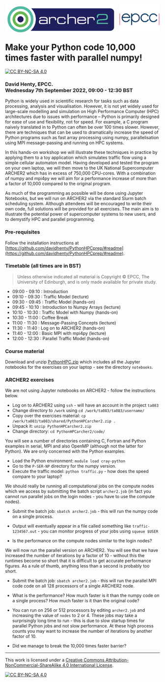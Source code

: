 <img src="./images/Archer2_logo.png" width="355" height="100"
align="left"> <img src="./images/epcc_logo.jpg" align="right"
width="133" height="100">

<br /><br /><br /><br /><br />

# Make your Python code 10,000 times faster with parallel numpy!

[![CC BY-NC-SA 4.0][cc-by-nc-sa-shield]][cc-by-nc-sa]

<h3>David Henty, EPCC.<br />
Wednesday 7th September 2022, 09:00 - 12:30 BST
</h3>

Python is widely used in scientific research for tasks such as data
processing, analysis and visualisation. However, it is not yet widely
used for large-scale modelling and simulation on High Performance
Computer (HPC) architectures due to issues with performance – Python
is primarily designed for ease of use and flexibility, not for
speed. For example, a C program naively translated in to Python can
often be over 100 times slower. However, there are techniques that can
be used to dramatically increase the speed of Python programs such as
fast array processing using numpy, parallelisation using MPI
message-passing and running on HPC systems.

In this hands-on workshop we will illustrate these techniques in
practice by applying them to a toy application which simulates traffic
flow using a simple cellular automaton model. Having developed and
tested the program on your own laptop, we will then move to the UK
National Supercomputer ARCHER2 which has in excess of 750,000
CPU-cores. With a combination of numpy and mpi4py we will aim for a
performance increase of more than a factor of 10,000 compared to the
original program.

As much of the programming as possible will be done using Jupyter
Notebooks, but we will run on ARCHER2 via the standard Slurm batch
scheduling system. Although attendees will be encouraged to write
their own code, full solutions will be provided for all exercises. The
main aim is to illustrate the potential power of supercomputer systems
to new users, and to demystify HPC and parallel programming.

<h3>Pre-requisites</h3>

Follow the installation instructions at
[https://github.com/davidhenty/PythonHPCprep/#readme](https://github.com/davidhenty/PythonHPCprep/#readme).

<h3>Timetable (all times are in BST)</h3>

<p><blockquote>Unless otherwise indicated all material is Copyright
&copy; EPCC, The University of Edinburgh, and is only made available
for private study. </blockquote></p>

 * 09:00 - 09:10 : Introduction
 * 09:10 - 09:30 : Traffic Model (lecture)
 * 09:30 - 09:45 : Traffic Model (hands-on)
 * 09:45 - 10:10 : Introduction to Numpy Arrays (lecture)
 * 10:10 - 10:30 : Traffic Model with Numpy (hands-on)
 * 10:30 - 11:00 : Coffee Break
 * 11:00 - 11:30 : Message-Passing Concepts (lecture)
 * 11:30 - 11:40 : Log on to ARCHER2 (hands-on)
 * 11:40 - 12:00 : Basic MPI with mpi4py (lecture)
 * 12:00 - 12:30 : Parallel Traffic Model (hands-on)

<h3>Course material</h3>

Download and unzip
[PythonHPC.zip](https://github.com/EPCCed/PythonHPC/raw/main/PythonHPC.zip)
which includes all the Jupyter notebooks for the exercises on your
laptop - see the directory `notebooks`.

<h3>ARCHER2 exercises</h3>

We are not using Jupyter notebooks on ARCHER2 - follow the instructions below.

* Log on to ARCHER2 using `ssh` - will have an account in the project `ta083`
* Change directory to `/work` using `cd /work/ta083/ta083/username/`
* Copy over the exercises material: `cp /work/ta083/ta083/shared/PythonHPCarcher2.zip .`
* Unpack it: `unzip PythonHPCarcher2.zip`
* Change directory: `cd PythonHPCarcher2/code/`

You will see a number of directories containing C, Fortran and Python
examples in serial, MPI and also OpenMP (although not the latter for
Python). We are only concerned with the Python examples.

* Load the Python environment: `module load cray-python`
* Go to the `P-SER-NP` directory for the numpy version.
* Execute the traffic model: `python traffic.py` - how does the speed
  compare to your laptop?

We should really be running all computational jobs on the compute
nodes which we access by submitting the batch script `archer2.job` (in
fact you cannot run parallel jobs on the login nodes - you have to use
the compute nodes).

* Submit the batch job: `sbatch archer2.job` - this will run the numpy
  code on a single process.

* Output will eventually appear in a file called something like
  `traffic-1234567.out` - you can monitor progress of your jobs using
  `squeue $USER`

* Is the performance on the compute nodes similar to the login nodes?

We will now run the parallel version on ARCHER2. You will see that we
have increased the number of iterations by a factor of 10 - without
this the runtimes become so short that it is difficult to get accurate
performance figures. As a rule of thumb, anything less than a second
is probably too short.

* Submit the batch job: `sbatch archer2.job` - this will run the parallel MPI code
  code on all 128 processors of a single ARCHER2 node.

* What is the performance? How much faster is it than the numpy code
  on a single process? How much faster is it than the original code?

* You can run on 256 or 512 processors by editing `archer2.job` and
  increasing the value of `nodes` to 2 or 4. These jobs may take a
  surprisingly long time to run - this is due to slow startup times
  for parallel Python jobs and not slow performance. At these high
  process counts you may want to increase the number of iterations by
  another factor of 10.

* Did we manage to break the 10,000 times faster barrier?

---

This work is licensed under a
[Creative Commons Attribution-NonCommercial-ShareAlike 4.0 International License][cc-by-nc-sa].

[cc-by-nc-sa]: http://creativecommons.org/licenses/by-nc-sa/4.0/
[cc-by-nc-sa-image]: https://licensebuttons.net/l/by-nc-sa/4.0/88x31.png
[cc-by-nc-sa-shield]: https://img.shields.io/badge/License-CC%20BY--NC--SA%204.0-lightgrey.svg

[![CC BY-NC-SA 4.0][cc-by-nc-sa-image]][cc-by-nc-sa]


